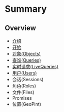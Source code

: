 # Summary

## Overview

* [介绍](README.md)
* [开始](ce-shi.md)
* [对象\(Objects\)](dui-xiang.md)
* [查询\(Queries\)](qing-6c4228-queries.md)
* [实时请求\(LiveQueries\)](livequeries.md)
* [用户\(Users\)](yong-623728-users.md)
* 会话\(Sessions\)
* 角色\(Roles\)
* 文件\(Files\)
* Promises
* 位置\(GeoPint\)

